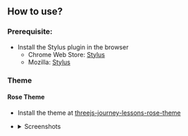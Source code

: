 ## How to use?

### Prerequisite: 
- Install the Stylus plugin in the browser
   - Chrome Web Store: [Stylus](https://chromewebstore.google.com/detail/clngdbkpkpeebahjckkjfobafhncgmne)
   - Mozilla: [Stylus](https://addons.mozilla.org/firefox/addon/styl-us/)

### Theme
#### Rose Theme
- Install the theme at [threejs-journey-lessons-rose-theme](https://userstyles.world/style/23925/threejs-journey-lessons-rose-theme)
- <details>
    <summary>Screenshots</summary>
    
    ![header-video](https://github.com/Tuscan-blue/threejs-journey-lessons-theme/blob/main/rose-theme/screenshots/header-video.png?raw=true)
    
    ![lesson's-links](https://github.com/Tuscan-blue/threejs-journey-lessons-theme/blob/main/rose-theme/screenshots/lesson's-links.png?raw=true)
    
    ![picture-in-picture](https://github.com/Tuscan-blue/threejs-journey-lessons-theme/blob/main/rose-theme/screenshots/picture-in-picture.png?raw=true)
    
    ![sidebar](https://github.com/Tuscan-blue/threejs-journey-lessons-theme/blob/main/rose-theme/screenshots/sidebar.png?raw=true)
    
    ![toc](https://github.com/Tuscan-blue/threejs-journey-lessons-theme/blob/main/rose-theme/screenshots/toc.png?raw=true)

    ![full page](https://github.com/Tuscan-blue/threejs-journey-lessons-theme/blob/main/rose-theme/screenshots/full-page.png?raw=true)
  </details>
